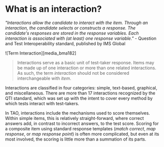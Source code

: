 # What is an interaction?

*"Interactions allow the candidate to interact with the item. Through an interaction, the candidate selects or constructs a response. The candidate's responses are stored in the response variables. Each interaction is associated with (at least) one response variable."* - Question and Test Interoperability standard, published by IMS Global

![Term Interaction][media_bma182]

>Interactions serve as a basic unit of test-taker response. Items may be made up of one interaction or more than one related interactions. As such, the term *interaction* should not be considered interchangeable with *item*. 

Interactions are classified in four categories: simple, text-based, graphical, and miscellaneous. There are more than 17 interactions recognized by the QTI standard, which was set up with the intent to cover every method by which tests interact with test-takers.

In TAO, interactions include the mechanisms used to score themselves. Within simple items, this is relatively straight-forward, where correct answers add, in contrast to incorrect answers, to the test score. Scoring for a composite item using standard response templates (*match correct*, *map response*, or *map response point*) is often more complicated, but even at its most involved, the scoring is little more than a summation of its parts.
